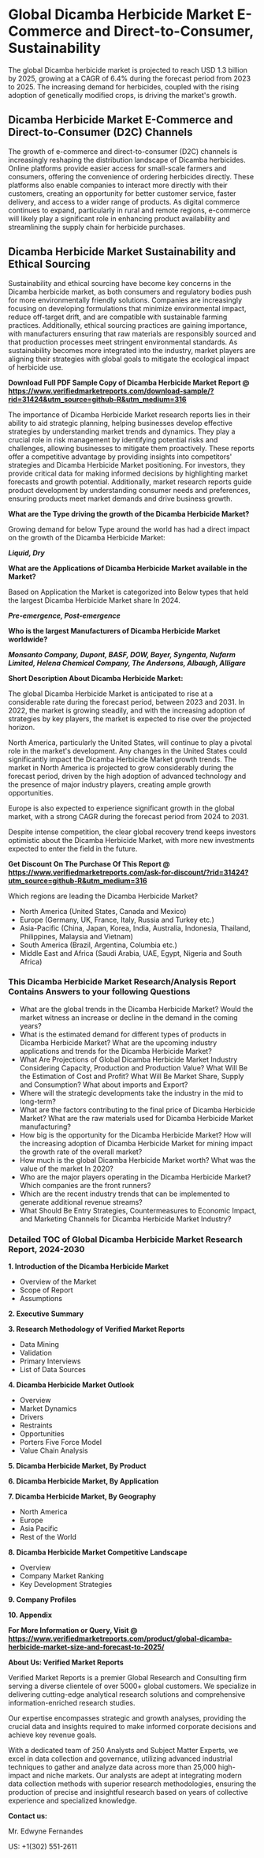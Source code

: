 <h1>Global Dicamba Herbicide Market E-Commerce and Direct-to-Consumer, Sustainability</h1><p class=""><p>The global Dicamba herbicide market is projected to reach USD 1.3 billion by 2025, growing at a CAGR of 6.4% during the forecast period from 2023 to 2025. The increasing demand for herbicides, coupled with the rising adoption of genetically modified crops, is driving the market's growth.</p><h2>Dicamba Herbicide Market E-Commerce and Direct-to-Consumer (D2C) Channels</h2><p>The growth of e-commerce and direct-to-consumer (D2C) channels is increasingly reshaping the distribution landscape of Dicamba herbicides. Online platforms provide easier access for small-scale farmers and consumers, offering the convenience of ordering herbicides directly. These platforms also enable companies to interact more directly with their customers, creating an opportunity for better customer service, faster delivery, and access to a wider range of products. As digital commerce continues to expand, particularly in rural and remote regions, e-commerce will likely play a significant role in enhancing product availability and streamlining the supply chain for herbicide purchases.</p><h2>Dicamba Herbicide Market Sustainability and Ethical Sourcing</h2><p>Sustainability and ethical sourcing have become key concerns in the Dicamba herbicide market, as both consumers and regulatory bodies push for more environmentally friendly solutions. Companies are increasingly focusing on developing formulations that minimize environmental impact, reduce off-target drift, and are compatible with sustainable farming practices. Additionally, ethical sourcing practices are gaining importance, with manufacturers ensuring that raw materials are responsibly sourced and that production processes meet stringent environmental standards. As sustainability becomes more integrated into the industry, market players are aligning their strategies with global goals to mitigate the ecological impact of herbicide use.</p></p><p class=""><strong>Download Full PDF Sample Copy of Dicamba Herbicide Market Report @ <a href="https://www.verifiedmarketreports.com/download-sample/?rid=31424&utm_source=github-R&utm_medium=316" target="_blank">https://www.verifiedmarketreports.com/download-sample/?rid=31424&utm_source=github-R&utm_medium=316</a></strong></p><p>The importance of&nbsp;Dicamba Herbicide Market research reports lies in their ability to aid strategic planning, helping businesses develop effective strategies by understanding market trends and dynamics. They play a crucial role in risk management by identifying potential risks and challenges, allowing businesses to mitigate them proactively. These reports offer a competitive advantage by providing insights into competitors' strategies and Dicamba Herbicide Market positioning. For investors, they provide critical data for making informed decisions by highlighting market forecasts and growth potential. Additionally, market research reports guide product development by understanding consumer needs and preferences, ensuring products meet market demands and drive business growth.</p><p><strong>What are the&nbsp;Type driving the growth of the Dicamba Herbicide Market?</strong></p><p id="" class="">Growing demand for below Type around the world has had a direct impact on the growth of the Dicamba Herbicide Market:</p><p class=""><em><strong>Liquid, Dry</strong></em></p><p class=""><strong>What are the&nbsp;Applications&nbsp;of Dicamba Herbicide Market available in the Market?</strong></p><p id="" class="">Based on Application the Market is categorized into Below types that held the largest Dicamba Herbicide Market share In 2024.</p><p class=""><em><strong>Pre-emergence, Post-emergence</strong></em></p><p class=""><strong>Who is the largest Manufacturers of Dicamba Herbicide Market worldwide?</strong></p><p><em><strong>Monsanto Company, Dupont, BASF, DOW, Bayer, Syngenta, Nufarm Limited, Helena Chemical Company, The Andersons, Albaugh, Alligare</strong></em></p><p id="" class=""><strong>Short Description About Dicamba Herbicide Market:</strong></p><p>The global Dicamba Herbicide Market is anticipated to rise at a considerable rate during the forecast period, between 2023 and 2031. In 2022, the market is growing steadily, and with the increasing adoption of strategies by key players, the market is expected to rise over the projected horizon.</p><p>North America, particularly the United States, will continue to play a pivotal role in the market's development. Any changes in the United States could significantly impact the Dicamba Herbicide Market growth trends. The market in North America is projected to grow considerably during the forecast period, driven by the high adoption of advanced technology and the presence of major industry players, creating ample growth opportunities.</p><p>Europe is also expected to experience significant growth in the global market, with a strong CAGR during the forecast period from 2024 to 2031.</p><p>Despite intense competition, the clear global recovery trend keeps investors optimistic about the Dicamba Herbicide Market, with more new investments expected to enter the field in the future.</p><p id="" class=""><strong>Get Discount On The Purchase Of This Report @ <a href="https://www.verifiedmarketreports.com/ask-for-discount/?rid=31424?utm_source=github-R&utm_medium=316" target="_blank">https://www.verifiedmarketreports.com/ask-for-discount/?rid=31424?utm_source=github-R&utm_medium=316</a></strong></p><p class="">Which regions are leading the Dicamba Herbicide Market?</p><ul><li>North America (United States, Canada and Mexico)</li><li>Europe (Germany, UK, France, Italy, Russia and Turkey etc.)</li><li>Asia-Pacific (China, Japan, Korea, India, Australia, Indonesia, Thailand, Philippines, Malaysia and Vietnam)</li><li>South America (Brazil, Argentina, Columbia etc.)</li><li>Middle East and Africa (Saudi Arabia, UAE, Egypt, Nigeria and South Africa)</li></ul><h3 id="" class="">This Dicamba Herbicide Market Research/Analysis Report Contains Answers to your following Questions</h3><ul><li>What are the global trends in the Dicamba Herbicide Market? Would the market witness an increase or decline in the demand in the coming years?</li><li>What is the estimated demand for different types of products in Dicamba Herbicide Market? What are the upcoming industry applications and trends for the Dicamba Herbicide Market?</li><li>What Are Projections of Global Dicamba Herbicide Market Industry Considering Capacity, Production and Production Value? What Will Be the Estimation of Cost and Profit? What Will Be Market Share, Supply and Consumption? What about imports and Export?</li><li>Where will the strategic developments take the industry in the mid to long-term?</li><li>What are the factors contributing to the final price of Dicamba Herbicide Market? What are the raw materials used for Dicamba Herbicide Market manufacturing?</li><li>How big is the opportunity for the Dicamba Herbicide Market? How will the increasing adoption of Dicamba Herbicide Market for mining impact the growth rate of the overall market?</li><li>How much is the global Dicamba Herbicide Market worth? What was the value of the market In 2020?</li><li>Who are the major players operating in the Dicamba Herbicide Market? Which companies are the front runners?</li><li>Which are the recent industry trends that can be implemented to generate additional revenue streams?</li><li>What Should Be Entry Strategies, Countermeasures to Economic Impact, and Marketing Channels for Dicamba Herbicide Market Industry?</li></ul><h3 id="" class="">Detailed TOC of Global Dicamba Herbicide Market Research Report, 2024-2030</h3><p id="" class=""><strong>1. Introduction of the Dicamba Herbicide Market</strong></p><ul><li>Overview of the Market</li><li>Scope of Report</li><li>Assumptions</li></ul><p id="" class=""><strong>2. Executive Summary</strong></p><p id="" class=""><strong>3. Research Methodology of Verified Market Reports</strong></p><ul><li>Data Mining</li><li>Validation</li><li>Primary Interviews</li><li>List of Data Sources</li></ul><p id="" class=""><strong>4. Dicamba Herbicide Market Outlook</strong></p><ul><li>Overview</li><li>Market Dynamics</li><li>Drivers</li><li>Restraints</li><li>Opportunities</li><li>Porters Five Force Model</li><li>Value Chain Analysis</li></ul><p id="" class=""><strong>5. Dicamba Herbicide Market, By Product</strong></p><p id="" class=""><strong>6. Dicamba Herbicide Market, By Application</strong></p><p id="" class=""><strong>7. Dicamba Herbicide Market, By Geography</strong></p><ul><li>North America</li><li>Europe</li><li>Asia Pacific</li><li>Rest of the World</li></ul><p id="" class=""><strong>8. Dicamba Herbicide Market Competitive Landscape</strong></p><ul><li>Overview</li><li>Company Market Ranking</li><li>Key Development Strategies</li></ul><p id="" class=""><strong>9. Company Profiles</strong></p><p id="" class=""><strong>10. Appendix</strong></p><p id="" class=""><strong>For More Information or Query, Visit @ <a href="https://www.verifiedmarketreports.com/product/global-dicamba-herbicide-market-size-and-forecast-to-2025/" target="_blank">https://www.verifiedmarketreports.com/product/global-dicamba-herbicide-market-size-and-forecast-to-2025/</a></strong></p><p id="" class=""><strong>About Us: Verified Market Reports</strong></p><p id="" class="">Verified Market Reports is a premier Global Research and Consulting firm serving a diverse clientele of over 5000+ global customers. We specialize in delivering cutting-edge analytical research solutions and comprehensive information-enriched research studies.</p><p id="" class="">Our expertise encompasses strategic and growth analyses, providing the crucial data and insights required to make informed corporate decisions and achieve key revenue goals.</p><p id="" class="">With a dedicated team of 250 Analysts and Subject Matter Experts, we excel in data collection and governance, utilizing advanced industrial techniques to gather and analyze data across more than 25,000 high-impact and niche markets. Our analysts are adept at integrating modern data collection methods with superior research methodologies, ensuring the production of precise and insightful research based on years of collective experience and specialized knowledge.</p><p id="" class=""><strong>Contact us:</strong></p><p id="" class="">Mr. Edwyne Fernandes</p><p id="" class="">US: +1(302) 551-2611</p>
